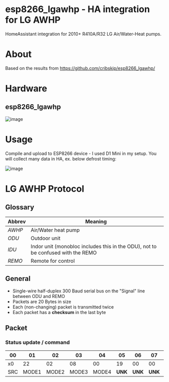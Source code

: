 # esp8266_lgawhp - HA integration for LG AWHP
HomeAssistant integration for 2010+ R410A/R32 LG Air/Water-Heat pumps. 

# About
Based on the results from https://github.com/cribskip/esp8266_lgawhp/

# Hardware
## esp8266_lgawhp

![image](https://github.com/user-attachments/assets/b04c963c-6921-4ad8-88f0-d8e3aaffe302)

# Usage
Compile and upload to ESP8266 device - I used D1 Mini in my setup.
You will collect many data in HA, ex. below defrost timing:

![image](https://github.com/user-attachments/assets/0440ae6b-4022-4d41-a7ab-add342e1e14f)

# LG AWHP Protocol
## Glossary
Abbrev | Meaning
--- | ---
*AWHP* | Air/Water heat pump
*ODU* | Outdoor unit
*IDU* | Indor unit (monobloc includes this in the ODU), not to be confused with the REMO
*REMO* | Remote for control

## General
  - Single-wire half-duplex 300 Baud serial bus on the "Signal" line between ODU and REMO
  - Packets are 20 Bytes in size
  - Each (non-changing) packet is transmitted twice
  - Each packet has a **checksum** in the last byte

## Packet

### Status update / command
00 | 01 | 02 | 03 | 04 | 05 | 06 | 07 | 08 | 09 | 10 | 11 | 12 | 13 | 14 | 15 | 16 | 17 | 18 | 19
--- | --- | --- | --- | --- | --- | --- | --- | --- | --- | --- | --- | --- | --- | --- | --- | --- | --- | --- | ---
x0 | 22 | 02 | 08 | 00 | 19 | 00 | 00 | 14 | 2D | 00 | 17 | 11 | 26 | C0 | 00 | 06 | 40 | 00 | 2F
SRC | MODE1 | MODE2 | MODE3 | MODE4 | **UNK** | **UNK** | **UNK** | Water_target | DHW_target | **UNK** | Water_In | Water_Out | DHW | **UNK** | **UNK** | **UNK** | **UNK** | **UNK** | ChSum

